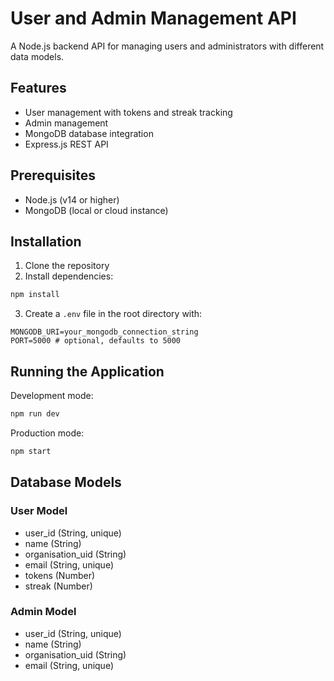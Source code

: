 # User and Admin Management API

A Node.js backend API for managing users and administrators with different data models.

## Features

- User management with tokens and streak tracking
- Admin management
- MongoDB database integration
- Express.js REST API

## Prerequisites

- Node.js (v14 or higher)
- MongoDB (local or cloud instance)

## Installation

1. Clone the repository
2. Install dependencies:

```bash
npm install
```

3. Create a `.env` file in the root directory with:

```
MONGODB_URI=your_mongodb_connection_string
PORT=5000 # optional, defaults to 5000
```

## Running the Application

Development mode:

```bash
npm run dev
```

Production mode:

```bash
npm start
```

## Database Models

### User Model

- user_id (String, unique)
- name (String)
- organisation_uid (String)
- email (String, unique)
- tokens (Number)
- streak (Number)

### Admin Model

- user_id (String, unique)
- name (String)
- organisation_uid (String)
- email (String, unique)
